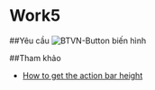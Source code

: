 # Work5

##Yêu cầu
![BTVN-Button biến hình](http://i477.photobucket.com/albums/rr132/trungepu/Cha%20BTVN-Button-Bin%20higravenh%20-%20CanhBX_zpsmod3g6sq.jpg)

##Tham khảo
+ [How to get the action bar height](http://stackoverflow.com/questions/12301510/how-to-get-the-actionbar-height)
